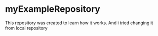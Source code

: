 # myExampleRepository
This repository was created to learn how it works. And i tried changing it from local repository
